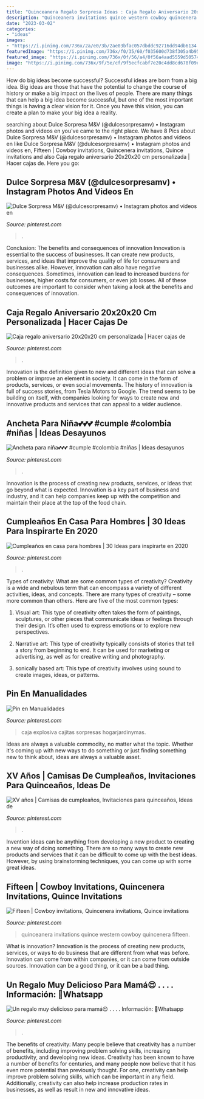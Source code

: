 ```yaml
---
title: "Quinceanera Regalo Sorpresa Ideas : Caja Regalo Aniversario 20x20x20 Cm Personalizada"
description: "Quinceanera invitations quince western cowboy quincenera fifteen"
date: "2023-03-02"
categories:
- "ideas"
images:
- "https://i.pinimg.com/736x/2a/e0/3b/2ae03bfac057dbddc92716dd94db6134.jpg"
featuredImage: "https://i.pinimg.com/736x/f0/35/60/f035600d738f305a4b95b600eb942668.jpg"
featured_image: "https://i.pinimg.com/736x/0f/56/a4/0f56a4aad5559d505744d14527759b74.jpg"
image: "https://i.pinimg.com/736x/9f/5e/cf/9f5ecfcabf7e20c4dd8cd678f09e5ab2.jpg"
---
```



How do big ideas become successful?
Successful ideas are born from a big idea. Big ideas are those that have the potential to change the course of history or make a big impact on the lives of people. There are many things that can help a big idea become successful, but one of the most important things is having a clear vision for it. Once you have this vision, you can create a plan to make your big idea a reality.

	

		
searching about Dulce Sorpresa M&amp;V (@dulcesorpresamv) • Instagram photos and videos en you've came to the right place. We have 8 Pics about Dulce Sorpresa M&amp;V (@dulcesorpresamv) • Instagram photos and videos en like Dulce Sorpresa M&amp;V (@dulcesorpresamv) • Instagram photos and videos en, Fifteen | Cowboy invitations, Quincenera invitations, Quince invitations and also Caja regalo aniversario 20x20x20 cm personalizada | Hacer cajas de. Here you go:
		
    
## Dulce Sorpresa M&amp;V (@dulcesorpresamv) • Instagram Photos And Videos En

<img loading=lazy src="https://i.pinimg.com/736x/f0/35/60/f035600d738f305a4b95b600eb942668.jpg" onerror="this.onerror=null;this.src='https://tse1.mm.bing.net/th?id=OIP.-_ZsyCINOOp_dS-nTthLoAHaJ3&amp;pid=15.1';" alt="Dulce Sorpresa M&amp;V (@dulcesorpresamv) • Instagram photos and videos en">

_Source: pinterest.com_

>. 

	

Conclusion: The benefits and consequences of innovation
Innovation is essential to the success of businesses. It can create new products, services, and ideas that improve the quality of life for consumers and businesses alike. However, innovation can also have negative consequences. Sometimes, innovation can lead to increased burdens for businesses, higher costs for consumers, or even job losses. All of these outcomes are important to consider when taking a look at the benefits and consequences of innovation.

    
## Caja Regalo Aniversario 20x20x20 Cm Personalizada | Hacer Cajas De

<img loading=lazy src="https://i.pinimg.com/736x/2a/e0/3b/2ae03bfac057dbddc92716dd94db6134.jpg" onerror="this.onerror=null;this.src='https://tse1.mm.bing.net/th?id=OIP.JiB8ktRBrXELoq_T0fT5lAC7FN&amp;pid=15.1';" alt="Caja regalo aniversario 20x20x20 cm personalizada | Hacer cajas de">

_Source: pinterest.com_

>. 

	

Innovation is the definition given to new and different ideas that can solve a problem or improve an element in society. It can come in the form of products, services, or even social movements. The history of innovation is full of success stories, from Tesla Motors to Google. The trend seems to be building on itself, with companies looking for ways to create new and innovative products and services that can appeal to a wider audience.

    
## Ancheta Para Niña💕💕💕 #cumple #colombia #niñas | Ideas Desayunos

<img loading=lazy src="https://i.pinimg.com/736x/9f/5e/cf/9f5ecfcabf7e20c4dd8cd678f09e5ab2.jpg" onerror="this.onerror=null;this.src='https://tse3.mm.bing.net/th?id=OIP.uqiWb0B5uH0Ei2iqh0qpewHaHa&amp;pid=15.1';" alt="Ancheta para niña💕💕💕 #cumple #colombia #niñas | Ideas desayunos">

_Source: pinterest.com_

>. 

	

Innovation is the process of creating new products, services, or ideas that go beyond what is expected. Innovation is a key part of business and industry, and it can help companies keep up with the competition and maintain their place at the top of the food chain.

    
## Cumpleaños En Casa Para Hombres | 30 Ideas Para Inspirarte En 2020

<img loading=lazy src="https://i.pinimg.com/736x/ed/45/6b/ed456b610832678ba24e863bec8cacb1.jpg" onerror="this.onerror=null;this.src='https://tse1.mm.bing.net/th?id=OIP.Dvxlih89X9BmHHdI9g82oAHaJ4&amp;pid=15.1';" alt="Cumpleaños en casa para hombres | 30 Ideas para inspirarte en 2020">

_Source: pinterest.com_

>. 

	

Types of creativity: What are some common types of creativity?
Creativity is a wide and nebulous term that can encompass a variety of different activities, ideas, and concepts. There are many types of creativity – some more common than others. Here are five of the most common types:
1. Visual art: This type of creativity often takes the form of paintings, sculptures, or other pieces that communicate ideas or feelings through their design. It’s often used to express emotions or to explore new perspectives.

2. Narrative art: This type of creativity typically consists of stories that tell a story from beginning to end. It can be used for marketing or advertising, as well as for creative writing and photography.

3. sonically based art: This type of creativity involves using sound to create images, ideas, or patterns.

    
## Pin En Manualidades

<img loading=lazy src="https://i.pinimg.com/736x/93/2a/db/932adbff2942439e2863f90e34b45204.jpg" onerror="this.onerror=null;this.src='https://tse2.mm.bing.net/th?id=OIP.JHIucuj-v-DZi2YANi1B5AHaHa&amp;pid=15.1';" alt="Pin en Manualidades">

_Source: pinterest.com_

>caja explosiva cajitas sorpresas hogarjardinymas. 

	

Ideas are always a valuable commodity, no matter what the topic. Whether it's coming up with new ways to do something or just finding something new to think about, ideas are always a valuable asset.

    
## XV Años | Camisas De Cumpleaños, Invitaciones Para Quinceaños, Ideas De

<img loading=lazy src="https://i.pinimg.com/736x/0f/56/a4/0f56a4aad5559d505744d14527759b74.jpg" onerror="this.onerror=null;this.src='https://tse4.mm.bing.net/th?id=OIP.BHLGd6_LXxyo9eZpc1_43gHaFj&amp;pid=15.1';" alt="XV años | Camisas de cumpleaños, Invitaciones para quinceaños, Ideas de">

_Source: pinterest.com_

>. 

	

Invention ideas can be anything from developing a new product to creating a new way of doing something. There are so many ways to create new products and services that it can be difficult to come up with the best ideas. However, by using brainstorming techniques, you can come up with some great ideas.

    
## Fifteen | Cowboy Invitations, Quincenera Invitations, Quince Invitations

<img loading=lazy src="https://i.pinimg.com/736x/c8/14/50/c81450d6149524ef6a9e547032afb525.jpg" onerror="this.onerror=null;this.src='https://tse1.mm.bing.net/th?id=OIP.Xb9ResnoVcaK0D7xCEiMTgHaJ3&amp;pid=15.1';" alt="Fifteen | Cowboy invitations, Quincenera invitations, Quince invitations">

_Source: pinterest.com_

>quinceanera invitations quince western cowboy quincenera fifteen. 

	

What is innovation?
Innovation is the process of creating new products, services, or ways to do business that are different from what was before. Innovation can come from within companies, or it can come from outside sources. Innovation can be a good thing, or it can be a bad thing.

    
## Un Regalo Muy Delicioso Para Mamá😍 . . . . Información: 📲Whatsapp

<img loading=lazy src="https://i.pinimg.com/736x/29/fe/a6/29fea657300b6e81cd4ec945ee92e145.jpg" onerror="this.onerror=null;this.src='https://tse4.mm.bing.net/th?id=OIP.7nn0-DkiRTLZIRYY8FMffAHaJQ&amp;pid=15.1';" alt="Un regalo muy delicioso para mamá😍 . . . . Información: 📲Whatsapp">

_Source: pinterest.com_

>. 

	

The benefits of creativity: Many people believe that creativity has a number of benefits, including improving problem solving skills, increasing productivity, and developing new ideas.
Creativity has been known to have a number of benefits for centuries, and many people now believe that it has even more potential than previously thought. For one, creativity can help improve problem solving skills, which can be important in any field. Additionally, creativity can also help increase production rates in businesses, as well as result in new and innovative ideas.

